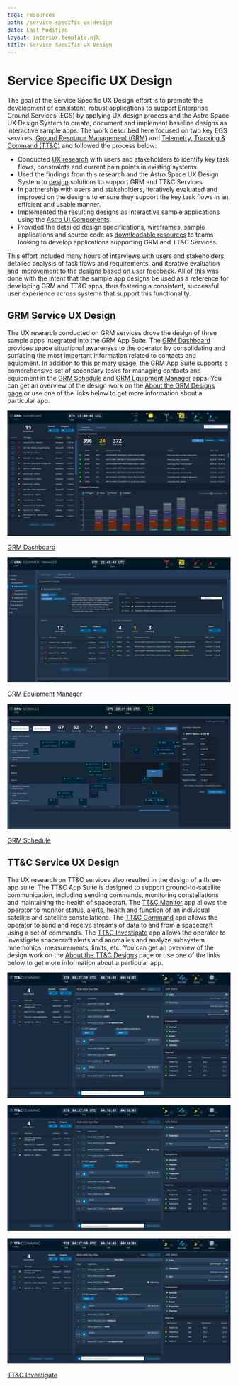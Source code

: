 ```yaml
---
tags: resources
path: /service-specific-ux-design
date: Last Modified
layout: interior.template.njk
title: Service Specific UX Design
---
```


# Service Specific UX Design

The goal of the Service Specific UX Design effort is to promote the development of consistent, robust applications to support Enterprise Ground Services (EGS) by applying UX design process and the Astro Space UX Design System to create, document and implement baseline designs as interactive sample apps. The work described here focused on two key EGS services, [Ground Resource Management (GRM)][grm-designs] and [Telemetry, Tracking & Command (TT&C)][ttc-designs] and followed the process below:

- Conducted [UX research](/design-process/research) with users and stakeholders to identify key task flows, constraints and current pain points in existing systems.
- Used the findings from this research and the Astro Space UX Design System to [design](/design-process/ui-design) solutions to support GRM and TT&C Services.
- In partnership with users and stakeholders, iteratively evaluated and improved on the designs to ensure they support the key task flows in an efficient and usable manner.
- Implemented the resulting designs as interactive sample applications using the [Astro UI Components](/components/readme).
- Provided the detailed design specifications, wireframes, sample applications and source code as [downloadable resources](/downloads) to teams looking to develop applications supporting GRM and TT&C Services.

This effort included many hours of interviews with users and stakeholders, detailed analysis of task flows and requirements, and iterative evaluation and improvement to the designs based on user feedback. All of this was done with the intent that the sample app designs be used as a reference for developing GRM and TT&C apps, thus fostering a consistent, successful user experience across systems that support this functionality.

## GRM Service UX Design

The UX research conducted on GRM services drove the design of three sample apps integrated into the GRM App Suite. The [GRM Dashboard][grm-dashboard] provides space situational awareness to the operator by consolidating and surfacing the most important information related to contacts and equipment. In addition to this primary usage, the GRM App Suite supports a comprehensive set of secondary tasks for managing contacts and equipment in the [GRM Schedule][grm-schedule] and [GRM Equipment Manager][grm-equipment] apps. You can get an overview of the design work on the [About the GRM Designs page][grm-designs] or use one of the links below to get more information about a particular app.

![](/img/service-specific-ux-design/grm-dashboard-app.png "")

[GRM Dashboard][grm-dashboard]

![](/img/service-specific-ux-design/grm-equipment-manager-app.png)

[GRM Equipment Manager][grm-equipment]

![](/img/service-specific-ux-design/grm-schedule-app.png)

[GRM Schedule][grm-schedule]

## TT&C Service UX Design

The UX research on TT&C services also resulted in the design of a three-app suite. The TT&C App Suite is designed to support ground-to-satellite communication, including sending commands, monitoring constellations and maintaining the health of spacecraft. The [TT&C Monitor][ttc-monitor] app allows the operator to monitor status, alerts, health and function of an individual satellite and satellite constellations. The [TT&C Command][ttc-command] app allows the operator to send and receive streams of data to and from a spacecraft using a set of commands. The [TT&C Investigate][ttc-investigate] app allows the operator to investigate spacecraft alerts and anomalies and analyze subsystem mnemonics, measurements, limits, etc. You can get an overview of the design work on the [About the TT&C Designs][ttc-designs] page or use one of the links below to get more information about a particular app.

![TT&C Monitor App](/img/service-specific-ux-design/ttc-command-app.png)

[][ttc-monitor]

![TT&C Command App](/img/service-specific-ux-design/ttc-command-app.png)

[][ttc-command]

![](/img/service-specific-ux-design/ttc-command-app.png)

[TT&C Investigate][ttc-investigate]

[grm-designs]: /grm-service-ux-design/about-the-grm-designs
[grm-dashboard]: /grm-service-ux-design/grm-dashboard
[grm-equipment]: /grm-service-ux-design/grm-equipment-manager
[grm-schedule]: /grm-service-ux-design/grm-schedule
[ttc-designs]: /ttc-service-ux-design/about-the-ttc-designs
[ttc-monitor]: /ttc-service-ux-design/ttc-monitor
[ttc-command]: /ttc-service-ux-design/ttc-command
[ttc-investigate]: /ttc-service-ux-design/ttc-investigate
